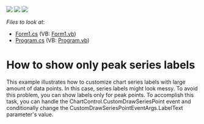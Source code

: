 <!-- default badges list -->
![](https://img.shields.io/endpoint?url=https://codecentral.devexpress.com/api/v1/VersionRange/128575636/18.1.2%2B)
[![](https://img.shields.io/badge/Open_in_DevExpress_Support_Center-FF7200?style=flat-square&logo=DevExpress&logoColor=white)](https://supportcenter.devexpress.com/ticket/details/E1072)
[![](https://img.shields.io/badge/📖_How_to_use_DevExpress_Examples-e9f6fc?style=flat-square)](https://docs.devexpress.com/GeneralInformation/403183)
<!-- default badges end -->
<!-- default file list -->
*Files to look at*:

* [Form1.cs](./CS/CustomLabelsWithaLargeAmountOfData/Form1.cs) (VB: [Form1.vb](./VB/CustomLabelsWithaLargeAmountOfData/Form1.vb))
* [Program.cs](./CS/CustomLabelsWithaLargeAmountOfData/Program.cs) (VB: [Program.vb](./VB/CustomLabelsWithaLargeAmountOfData/Program.vb))
<!-- default file list end -->
# How to show only peak series labels


<p>This example illustrates how to customize chart series labels with large amount of data points. In this case, series labels might look messy. To avoid this problem, you can show labels only for peak points. To accomplish this task, you can handle the ChartControl.CustomDrawSeriesPoint event and conditionally change the CustomDrawSeriesPointEventArgs.LabelText parameter's value.</p>

<br/>


